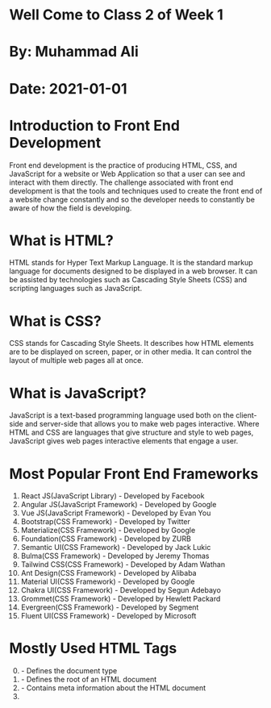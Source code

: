 # Well Come to Class 2 of Week 1
# By: Muhammad Ali
# Date: 2021-01-01

# Introduction to Front End Development
Front end development is the practice of producing HTML, CSS, and JavaScript for a website or Web Application so that a user can see and interact with them directly. The challenge associated with front end development is that the tools and techniques used to create the front end of a website change constantly and so the developer needs to constantly be aware of how the field is developing.

# What is HTML?
HTML stands for Hyper Text Markup Language. It is the standard markup language for documents designed to be displayed in a web browser. It can be assisted by technologies such as Cascading Style Sheets (CSS) and scripting languages such as JavaScript.

# What is CSS?
CSS stands for Cascading Style Sheets. It describes how HTML elements are to be displayed on screen, paper, or in other media. It can control the layout of multiple web pages all at once.

# What is JavaScript?
JavaScript is a text-based programming language used both on the client-side and server-side that allows you to make web pages interactive. Where HTML and CSS are languages that give structure and style to web pages, JavaScript gives web pages interactive elements that engage a user.

# Most Popular Front End Frameworks
1. React JS(JavaScript Library) - Developed by Facebook
2. Angular JS(JavaScript Framework) - Developed by Google
3. Vue JS(JavaScript Framework) - Developed by Evan You 
4. Bootstrap(CSS Framework) - Developed by Twitter
5. Materialize(CSS Framework) - Developed by Google
6. Foundation(CSS Framework) - Developed by ZURB
7. Semantic UI(CSS Framework) - Developed by Jack Lukic
8. Bulma(CSS Framework) - Developed by Jeremy Thomas
9. Tailwind CSS(CSS Framework) - Developed by Adam Wathan
10. Ant Design(CSS Framework) - Developed by Alibaba
11. Material UI(CSS Framework) - Developed by Google
12. Chakra UI(CSS Framework) - Developed by Segun Adebayo
13. Grommet(CSS Framework) - Developed by Hewlett Packard
14. Evergreen(CSS Framework) - Developed by Segment
15. Fluent UI(CSS Framework) - Developed by Microsoft

# Mostly Used HTML Tags
0. <!DOCTYPE html> - Defines the document type
1. <html> - Defines the root of an HTML document
2. <head> - Contains meta information about the HTML document
3. <title> - Defines a title for the HTML document
4. <body> - Defines the document's body
5. <h1> to <h6> - Defines HTML headings
6. <p> - Defines a paragraph
7. <br> - Inserts a single line break
8. <hr> - Defines a thematic change in the content
9. <a> - Defines a hyperlink
10. <img> - Defines an image
11. <table> - Defines a table
12. <ul> - Defines an unordered list
13. <ol> - Defines an ordered list
14. <li> - Defines a list item
15. <form> - Defines an HTML form for user input
16. <input> - Defines an input control
17. <textarea> - Defines a multiline input control (text area)
18. <button> - Defines a clickable button
19. <select> - Defines a drop-down list
20. <option> - Defines an option in a drop-down list
21. <label> - Defines a label for an <input> element
22. <iframe> - Defines an inline frame
23. <noscript> - Defines an alternate content for users that do not support client-side scripts
24. <script> - Defines a client-side script
25. <style> - Defines style information for a document
26. <div> - Defines a section in a document
27. <span> - Defines a section in a document
28. <header> - Defines a header for a document or section
29. <footer> - Defines a footer for a document or section
30. <nav> - Defines navigation links
31. <article> - Defines an article
32. <section> - Defines a section in a document
33. <aside> - Defines content aside from the page content
34. <address> - Defines contact information for the author/owner of a document
35. <time> - Defines a date/time
36. <mark> - Defines marked/highlighted text
37. <progress> - Represents the completion progress of a task
38. <meter> - Defines a scalar measurement within a known range
39. <details> - Defines additional details that the user can view or hide
40. <summary> - Defines a visible heading for a <details> element
41. <figure> - Specifies self-contained content
42. <figcaption> - Defines a caption for a <figure> element
43. <audio> - Defines sound content
44. <video> - Defines a video or movie
45. <source> - Defines multiple media resources for media elements (<video> and <audio>)
46. <track> - Defines text tracks for media elements (<video> and <audio>)
47. <canvas> - Used to draw graphics, on the fly, via scripting (usually JavaScript)
48. <svg> - Defines vector-based graphics in XML format
49. <math> - Defines a mathematical equation
50. <style> - Defines style information for a document
51. <link> - Defines the relationship between a document and an external resource (most used to link to style sheets)
52. <meta> - Defines metadata about an HTML document
53. <base> - Specifies the base URL/target for all relative URLs in a document
54. <area> - Defines an area inside an image map


# Mostly Used CSS Properties
1. color - Sets the color of text
2. font-family - Sets the font of text
3. font-size - Sets the size of text
4. font-weight - Sets the boldness of text
5. font-style - Sets the style of text
6. text-align - Sets the horizontal alignment of text
7. text-decoration - Sets the decoration of text
8. text-transform - Controls the capitalization of text
9. line-height - Sets the line height
10. letter-spacing - Sets the space between characters
11. word-spacing - Sets the space between words
12. text-indent - Indents the first line of text
13. text-shadow - Adds shadow to text
14. white-space - Specifies how white-space inside an element is handled
15. word-break - Specifies line breaking rules
16. word-wrap - Allows long, unbreakable words to be broken and wrap to the next line
17. text-overflow - Specifies what should happen when text overflows the containing element
18. vertical-align - Sets the vertical alignment of an element  
19. display - Specifies the type of rendering box used for an element
20. visibility - Specifies whether an element is visible or hidden
21. opacity - Sets the opacity level for an element
22. z-index - Sets the stack order of a positioned element
23. position - Specifies the type of positioning method used for an element
24. top - Sets the top edge of an element
25. right - Sets the right edge of an element
26. bottom - Sets the bottom edge of an element
27. left - Sets the left edge of an element
28. margin - Sets the margin of an element
29. padding - Sets the padding of an element
30. border - Sets all the border properties in one declaration
31. border-width - Sets the width of the border
32. border-style - Sets the style of the border
33. border-color - Sets the color of the border
34. border-radius - Sets the radius of the border
35. background-color - Sets the background color of an element
36. background-image - Sets the background image of an element
37. background-repeat - Sets how a background image will be repeated
38. background-position - Sets the starting position of a background image
39. background-size - Sets the size of the background image
40. background-attachment - Sets whether a background image is fixed or scrolls with the rest of the page
41. background - Sets all the background properties in one declaration
42. box-shadow - Attaches one or more shadows to an element
43. text-shadow - Adds shadow to text
44. outline - Sets all the outline properties in one declaration
45. outline-width - Sets the width of an outline
46. outline-style - Sets the style of an outline

# Quwstion: how to know the css properties of any element?
Answer: Right click on the element and click on inspect. You will see the css properties of that element.
@ Note: You can also change the css properties of that element and see the changes in real time. 
# Question: How to know the html tags of any element?
Answer: Right click on the element and click on inspect. You will see the html tags of that element.
@ Note: You can also change the html tags of that element and see the changes in real time.
# Question: How to know this style is aplicable on which element?
Answer: Right click on the element and click on inspect. You will see the css properties of that element. You can also see the element on which this style is aplicable.
# example: 
```html
<!DOCTYPE html>
<html>
<head>
<style>
h1 {
  color: blue;
  font-size: 300%;
}
p {
  color: red;
  font-size: 160%;
}
</style>
</head>
<body>

```
# Question: How to know the css properties of any element`
Answer: Right click on the element and click on inspect. You will see the css properties of that element.
@ Note: You can also change the css properties of that element and see the changes in real time.

# Question: what structure of css to apply on any element in html for designing?
Answer:  <style> tag is used to apply css on any element in html.
# example:
```html
<!DOCTYPE html>
<html>
<head>
<style>
h1 {
  color: blue;
  font-size: 300%;
}
p {
  color: red;
  font-size: 160%;
}
</style>
</head>
<body>
```
# Question: How to apply css on multiple elements in html?
Answer: You can apply css on multiple elements in html by using class or id.
# example:
```html



# Mostly Used JavaScript Methods
1. getElementById() - Returns the element that has the ID attribute with the specified value
2. getElementsByClassName() - Returns a collection of all elements in the document with the specified class name
3. getElementsByTagName() - Returns a collection of all elements in the document with the specified tag name
4. querySelector() - Returns the first element that matches a specified CSS selector(s) in the document
5. querySelectorAll() - Returns all elements in the document that matches a specified CSS selector(s), as a static NodeList object
6. addEventListener() - Attaches an event handler to the specified element
7. removeEventListener() - Removes an event handler that has been attached with the addEventListener() method
8. preventDefault() - Prevents the default action of the event
9. stopPropagation() - Prevents further propagation of the current event in the capturing and bubbling phases
10. createElement() - Creates an Element Node with the specified name
11. createTextNode() - Creates a Text Node with the specified text
12. appendChild() - Appends a node as the last child of a node
13. removeChild() - Removes a child node from a node
14. replaceChild() - Replaces a child node in a node
15. insertBefore() - Inserts a new child node before a specified, existing, child node
16. getAttribute() - Returns the value of the attribute with the specified name, of an element
17. setAttribute() - Sets the value of an attribute on the specified element
18. removeAttribute() - Removes the specified attribute from an element
19. getAttributeNode() - Returns the specified attribute node
20. setAttributeNode() - Sets the specified attribute node
21. removeAttributeNode() - Removes the specified attribute node, and returns the removed node
22. getElementsByTagName() - Returns a collection of all elements in the document with the specified tag name














# project1[]: # Path: week1/Class2/project1.md
# Project 1: Create a Simple Web Page using HTML and CSS
Create a simple web page using HTML and CSS. The web page should contain the following elements:
1. A header with a title
2. A navigation bar with links to different sections of the page
3. A main content area with text and images
4. A sidebar with additional information
5. A footer with contact information
6. Use CSS to style the web page and make it visually appealing
7. Use CSS to make the web page responsive so that it looks good on different screen sizes
8. Use CSS to add animations or transitions to the web page to make it more interactive
9. Use CSS to add hover effects to links or buttons on the web page
10. Use CSS to add a background image or color to the web page
11. Use CSS to add a border or shadow effect to elements on the web page

# project2[]: # Path: week1/Class2/project2.md
# Project 2: Create a Simple Web Page using HTML, CSS, and JavaScript
Create a simple web page using HTML, CSS, and JavaScript. The web page should contain the following elements:
1. A header with a title
2. A navigation bar with links to different sections of the page
3. A main content area with text and images
4. A sidebar with additional information
5. A footer with contact information
6. Use CSS to style the web page and make it visually appealing